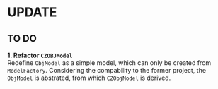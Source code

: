 # UPDATE

## TO DO
**1. Refactor `CZOBJModel`**  
	Redefine `ObjModel` as a simple model, which can only be created from `ModelFactory`.
	Considering the compability to the former project, the `ObjModel` is abstrated, from which `CZObjModel` is derived. 